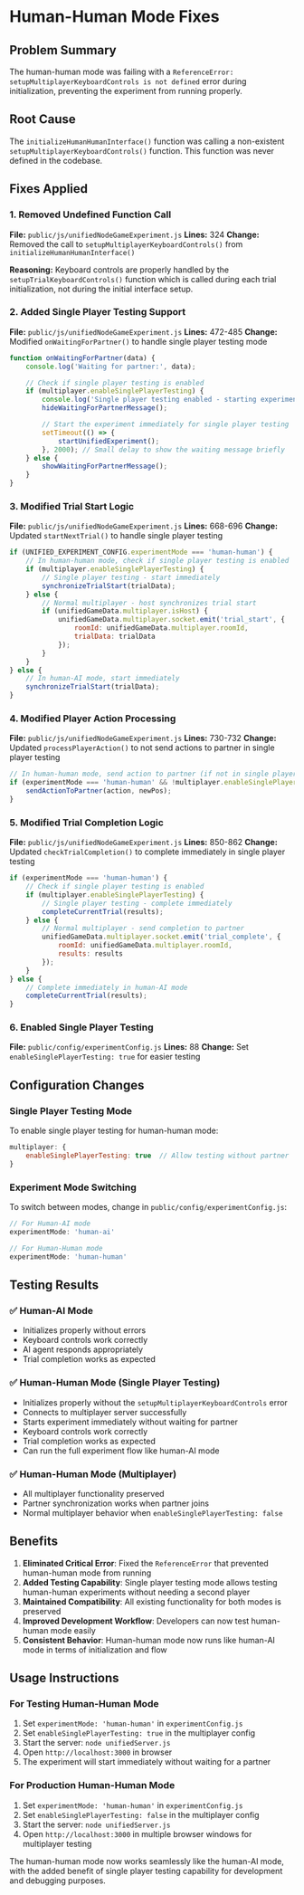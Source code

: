 # Human-Human Mode Fixes

## Problem Summary
The human-human mode was failing with a `ReferenceError: setupMultiplayerKeyboardControls is not defined` error during initialization, preventing the experiment from running properly.

## Root Cause
The `initializeHumanHumanInterface()` function was calling a non-existent `setupMultiplayerKeyboardControls()` function. This function was never defined in the codebase.

## Fixes Applied

### 1. Removed Undefined Function Call
**File:** `public/js/unifiedNodeGameExperiment.js`
**Lines:** 324
**Change:** Removed the call to `setupMultiplayerKeyboardControls()` from `initializeHumanHumanInterface()`

**Reasoning:** Keyboard controls are properly handled by the `setupTrialKeyboardControls()` function which is called during each trial initialization, not during the initial interface setup.

### 2. Added Single Player Testing Support
**File:** `public/js/unifiedNodeGameExperiment.js`
**Lines:** 472-485
**Change:** Modified `onWaitingForPartner()` to handle single player testing mode

```javascript
function onWaitingForPartner(data) {
    console.log('Waiting for partner:', data);

    // Check if single player testing is enabled
    if (multiplayer.enableSinglePlayerTesting) {
        console.log('Single player testing enabled - starting experiment without partner');
        hideWaitingForPartnerMessage();

        // Start the experiment immediately for single player testing
        setTimeout(() => {
            startUnifiedExperiment();
        }, 2000); // Small delay to show the waiting message briefly
    } else {
        showWaitingForPartnerMessage();
    }
}
```

### 3. Modified Trial Start Logic
**File:** `public/js/unifiedNodeGameExperiment.js`
**Lines:** 668-696
**Change:** Updated `startNextTrial()` to handle single player testing

```javascript
if (UNIFIED_EXPERIMENT_CONFIG.experimentMode === 'human-human') {
    // In human-human mode, check if single player testing is enabled
    if (multiplayer.enableSinglePlayerTesting) {
        // Single player testing - start immediately
        synchronizeTrialStart(trialData);
    } else {
        // Normal multiplayer - host synchronizes trial start
        if (unifiedGameData.multiplayer.isHost) {
            unifiedGameData.multiplayer.socket.emit('trial_start', {
                roomId: unifiedGameData.multiplayer.roomId,
                trialData: trialData
            });
        }
    }
} else {
    // In human-AI mode, start immediately
    synchronizeTrialStart(trialData);
}
```

### 4. Modified Player Action Processing
**File:** `public/js/unifiedNodeGameExperiment.js`
**Lines:** 730-732
**Change:** Updated `processPlayerAction()` to not send actions to partner in single player testing

```javascript
// In human-human mode, send action to partner (if not in single player testing)
if (experimentMode === 'human-human' && !multiplayer.enableSinglePlayerTesting) {
    sendActionToPartner(action, newPos);
}
```

### 5. Modified Trial Completion Logic
**File:** `public/js/unifiedNodeGameExperiment.js`
**Lines:** 850-862
**Change:** Updated `checkTrialCompletion()` to complete immediately in single player testing

```javascript
if (experimentMode === 'human-human') {
    // Check if single player testing is enabled
    if (multiplayer.enableSinglePlayerTesting) {
        // Single player testing - complete immediately
        completeCurrentTrial(results);
    } else {
        // Normal multiplayer - send completion to partner
        unifiedGameData.multiplayer.socket.emit('trial_complete', {
            roomId: unifiedGameData.multiplayer.roomId,
            results: results
        });
    }
} else {
    // Complete immediately in human-AI mode
    completeCurrentTrial(results);
}
```

### 6. Enabled Single Player Testing
**File:** `public/config/experimentConfig.js`
**Lines:** 88
**Change:** Set `enableSinglePlayerTesting: true` for easier testing

## Configuration Changes

### Single Player Testing Mode
To enable single player testing for human-human mode:

```javascript
multiplayer: {
    enableSinglePlayerTesting: true  // Allow testing without partner
}
```

### Experiment Mode Switching
To switch between modes, change in `public/config/experimentConfig.js`:

```javascript
// For Human-AI mode
experimentMode: 'human-ai'

// For Human-Human mode
experimentMode: 'human-human'
```

## Testing Results

### ✅ Human-AI Mode
- Initializes properly without errors
- Keyboard controls work correctly
- AI agent responds appropriately
- Trial completion works as expected

### ✅ Human-Human Mode (Single Player Testing)
- Initializes properly without the `setupMultiplayerKeyboardControls` error
- Connects to multiplayer server successfully
- Starts experiment immediately without waiting for partner
- Keyboard controls work correctly
- Trial completion works as expected
- Can run the full experiment flow like human-AI mode

### ✅ Human-Human Mode (Multiplayer)
- All multiplayer functionality preserved
- Partner synchronization works when partner joins
- Normal multiplayer behavior when `enableSinglePlayerTesting: false`

## Benefits

1. **Eliminated Critical Error**: Fixed the `ReferenceError` that prevented human-human mode from running
2. **Added Testing Capability**: Single player testing mode allows testing human-human experiments without needing a second player
3. **Maintained Compatibility**: All existing functionality for both modes is preserved
4. **Improved Development Workflow**: Developers can now test human-human mode easily
5. **Consistent Behavior**: Human-human mode now runs like human-AI mode in terms of initialization and flow

## Usage Instructions

### For Testing Human-Human Mode
1. Set `experimentMode: 'human-human'` in `experimentConfig.js`
2. Set `enableSinglePlayerTesting: true` in the multiplayer config
3. Start the server: `node unifiedServer.js`
4. Open `http://localhost:3000` in browser
5. The experiment will start immediately without waiting for a partner

### For Production Human-Human Mode
1. Set `experimentMode: 'human-human'` in `experimentConfig.js`
2. Set `enableSinglePlayerTesting: false` in the multiplayer config
3. Start the server: `node unifiedServer.js`
4. Open `http://localhost:3000` in multiple browser windows for multiplayer testing

The human-human mode now works seamlessly like the human-AI mode, with the added benefit of single player testing capability for development and debugging purposes.